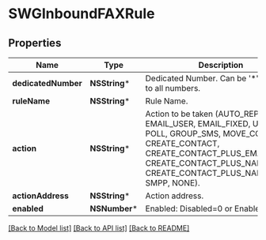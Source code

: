 # SWGInboundFAXRule

## Properties
Name | Type | Description | Notes
------------ | ------------- | ------------- | -------------
**dedicatedNumber** | **NSString*** | Dedicated Number. Can be &#39;*&#39; to apply to all numbers. | 
**ruleName** | **NSString*** | Rule Name. | 
**action** | **NSString*** | Action to be taken (AUTO_REPLY, EMAIL_USER, EMAIL_FIXED, URL, SMS, POLL, GROUP_SMS, MOVE_CONTACT, CREATE_CONTACT, CREATE_CONTACT_PLUS_EMAIL, CREATE_CONTACT_PLUS_NAME_EMAIL CREATE_CONTACT_PLUS_NAME, SMPP, NONE). | 
**actionAddress** | **NSString*** | Action address. | 
**enabled** | **NSNumber*** | Enabled: Disabled&#x3D;0 or Enabled&#x3D;1. | 

[[Back to Model list]](../README.md#documentation-for-models) [[Back to API list]](../README.md#documentation-for-api-endpoints) [[Back to README]](../README.md)



